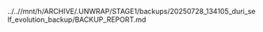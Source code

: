 ../..//mnt/h/ARCHIVE/.UNWRAP/STAGE1/backups/20250728_134105_duri_self_evolution_backup/BACKUP_REPORT.md